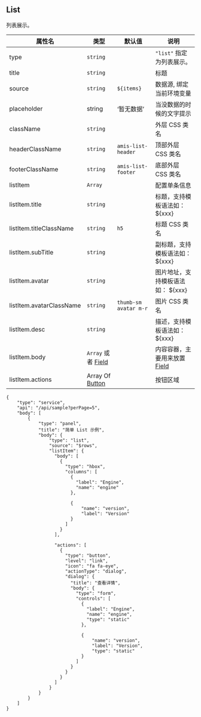 ## List

列表展示。

| 属性名                   | 类型                             | 默认值                | 说明                                       |
| ------------------------ | -------------------------------- | --------------------- | ------------------------------------------ |
| type                     | `string`                         |                       | `"list"` 指定为列表展示。                  |
| title                    | `string`                         |                       | 标题                                       |
| source                   | `string`                         | `${items}`            | 数据源, 绑定当前环境变量                   |
| placeholder              | string                           | ‘暂无数据’            | 当没数据的时候的文字提示                   |
| className                | `string`                         |                       | 外层 CSS 类名                              |
| headerClassName          | `string`                         | `amis-list-header`    | 顶部外层 CSS 类名                          |
| footerClassName          | `string`                         | `amis-list-footer`    | 底部外层 CSS 类名                          |
| listItem                 | `Array`                          |                       | 配置单条信息                               |
| listItem.title           | `string`                         |                       | 标题，支持模板语法如： \${xxx}             |
| listItem.titleClassName  | `string`                         | `h5`                  | 标题 CSS 类名                              |
| listItem.subTitle        | `string`                         |                       | 副标题，支持模板语法如： \${xxx}           |
| listItem.avatar          | `string`                         |                       | 图片地址，支持模板语法如： \${xxx}         |
| listItem.avatarClassName | `string`                         | `thumb-sm avatar m-r` | 图片 CSS 类名                              |
| listItem.desc            | `string`                         |                       | 描述，支持模板语法如： \${xxx}             |
| listItem.body            | `Array` 或者 [Field](./Field.md) |                       | 内容容器，主要用来放置 [Field](./Field.md) |
| listItem.actions         | Array Of [Button](./Form/Button.md)   |                       | 按钮区域                                   |

```schema:height="400" scope="body"
{
    "type": "service",
    "api": "/api/sample?perPage=5",
    "body": [
        {
            "type": "panel",
            "title": "简单 List 示例",
            "body": {
                "type": "list",
                "source": "$rows",
                "listItem": {
                  "body": [
                    {
                      "type": "hbox",
                      "columns": [
                        {
                          "label": "Engine",
                          "name": "engine"
                        },

                        {
                            "name": "version",
                            "label": "Version"
                        }
                      ]
                    }
                  ],

                  "actions": [
                    {
                      "type": "button",
                      "level": "link",
                      "icon": "fa fa-eye",
                      "actionType": "dialog",
                      "dialog": {
                        "title": "查看详情",
                        "body": {
                          "type": "form",
                          "controls": [
                            {
                              "label": "Engine",
                              "name": "engine",
                              "type": "static"
                            },

                            {
                                "name": "version",
                                "label": "Version",
                                "type": "static"
                            }
                          ]
                        }
                      }
                    }
                  ]
                }
            }
        }
    ]
}
```
